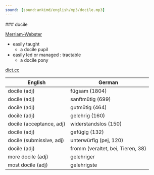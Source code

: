 ```yaml
---
sound: [sound:ankimd/english/mp3/docile.mp3]
---
```


\### docile

[Merriam-Webster](https://www.merriam-webster.com/dictionary/docile)

- easily taught
    - a docile pupil
- easily led or managed : tractable
    - a docile pony

[dict.cc](https://www.dict.cc/docile)

| English        | German       |
| -------------- | ------------ |
| docile (adj) | fügsam (1804) |
| docile (adj) | sanftmütig (699) |
| docile (adj) | gutmütig (464) |
| docile (adj) | gelehrig (160) |
| docile (acceptance, adj) | widerstandslos (150) |
| docile (adj) | gefügig (132) |
| docile (submissive, adj) | unterwürfig (pej, 120) |
| docile (adj) | fromm (veraltet, bei, Tieren, 38) |
| more docile (adj) | gelehriger |
| most docile (adj) | gelehrigste |
